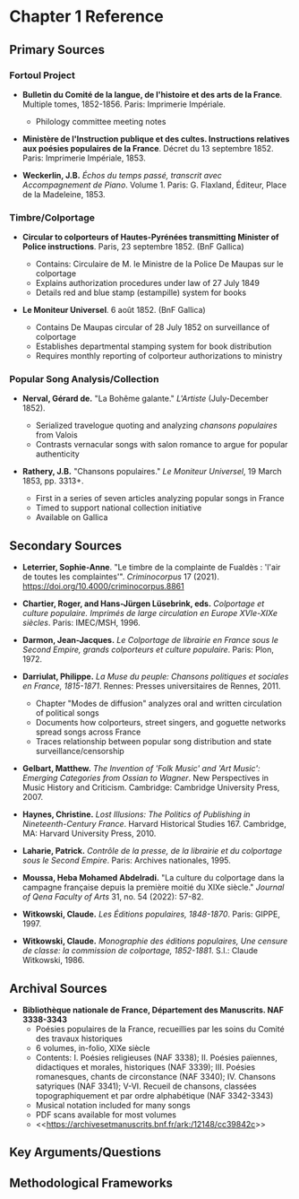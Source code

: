 # Chapter 1 Reference

## Primary Sources

### Fortoul Project

- **Bulletin du Comité de la langue, de l'histoire et des arts de la France**. Multiple tomes, 1852-1856. Paris: Imprimerie Impériale.

  - Philology committee meeting notes

- **Ministère de l'Instruction publique et des cultes. Instructions relatives aux poésies populaires de la France**. Décret du 13 septembre 1852. Paris: Imprimerie Impériale, 1853.

- **Weckerlin, J.B.** *Échos du temps passé, transcrit avec Accompagnement de Piano*. Volume 1. Paris: G. Flaxland, Éditeur, Place de la Madeleine, 1853.

### Timbre/Colportage

- **Circular to colporteurs of Hautes-Pyrénées transmitting Minister of Police instructions**. Paris, 23 septembre 1852. (BnF Gallica)

  - Contains: Circulaire de M. le Ministre de la Police De Maupas sur le colportage
  - Explains authorization procedures under law of 27 July 1849
  - Details red and blue stamp (estampille) system for books

- **Le Moniteur Universel**. 6 août 1852. (BnF Gallica)

  - Contains De Maupas circular of 28 July 1852 on surveillance of colportage
  - Establishes departmental stamping system for book distribution
  - Requires monthly reporting of colporteur authorizations to ministry

### Popular Song Analysis/Collection

- **Nerval, Gérard de.** "La Bohême galante." *L'Artiste* (July-December 1852).

  - Serialized travelogue quoting and analyzing *chansons populaires* from Valois
  - Contrasts vernacular songs with salon romance to argue for popular authenticity

- **Rathery, J.B.** "Chansons populaires." *Le Moniteur Universel*, 19 March 1853, pp. 3313+.

  - First in a series of seven articles analyzing popular songs in France
  - Timed to support national collection initiative
  - Available on Gallica

## Secondary Sources

- **Leterrier, Sophie-Anne**. "Le timbre de la complainte de Fualdès : 'l'air de toutes les complaintes'". *Criminocorpus* 17 (2021). <https://doi.org/10.4000/criminocorpus.8861>

- **Chartier, Roger, and Hans-Jürgen Lüsebrink, eds.** *Colportage et culture populaire. Imprimés de large circulation en Europe XVIe-XIXe siècles*. Paris: IMEC/MSH, 1996.

- **Darmon, Jean-Jacques.** *Le Colportage de librairie en France sous le Second Empire, grands colporteurs et culture populaire*. Paris: Plon, 1972.

- **Darriulat, Philippe.** *La Muse du peuple: Chansons politiques et sociales en France, 1815-1871*. Rennes: Presses universitaires de Rennes, 2011.

  - Chapter "Modes de diffusion" analyzes oral and written circulation of political songs
  - Documents how colporteurs, street singers, and goguette networks spread songs across France
  - Traces relationship between popular song distribution and state surveillance/censorship

- **Gelbart, Matthew.** *The Invention of 'Folk Music' and 'Art Music': Emerging Categories from Ossian to Wagner*. New Perspectives in Music History and Criticism. Cambridge: Cambridge University Press, 2007.

- **Haynes, Christine.** *Lost Illusions: The Politics of Publishing in Nineteenth-Century France*. Harvard Historical Studies 167. Cambridge, MA: Harvard University Press, 2010.

- **Laharie, Patrick.** *Contrôle de la presse, de la librairie et du colportage sous le Second Empire*. Paris: Archives nationales, 1995.

- **Moussa, Heba Mohamed Abdelradi.** "La culture du colportage dans la campagne française depuis la première moitié du XIXe siècle." *Journal of Qena Faculty of Arts* 31, no. 54 (2022): 57-82.

- **Witkowski, Claude.** *Les Éditions populaires, 1848-1870*. Paris: GIPPE, 1997.

- **Witkowski, Claude.** *Monographie des éditions populaires, Une censure de classe: la commission de colportage, 1852-1881*. S.l.: Claude Witkowski, 1986.

## Archival Sources

- **Bibliothèque nationale de France, Département des Manuscrits. NAF 3338-3343**
  - Poésies populaires de la France, recueillies par les soins du Comité des travaux historiques
  - 6 volumes, in-folio, XIXe siècle
  - Contents: I. Poésies religieuses (NAF 3338); II. Poésies païennes, didactiques et morales, historiques (NAF 3339); III. Poésies romanesques, chants de circonstance (NAF 3340); IV. Chansons satyriques (NAF 3341); V-VI. Recueil de chansons, classées topographiquement et par ordre alphabétique (NAF 3342-3343)
  - Musical notation included for many songs
  - PDF scans available for most volumes
  - &lt;&lt;<https://archivesetmanuscrits.bnf.fr/ark:/12148/cc39842c>&gt;&gt;

## Key Arguments/Questions

## Methodological Frameworks